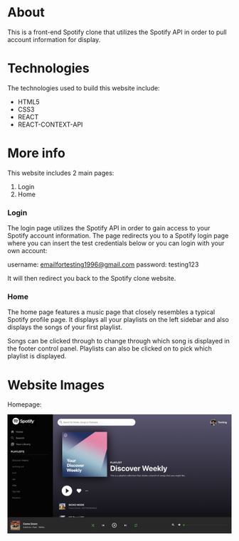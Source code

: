 # About

This is a front-end Spotify clone that utilizes the Spotify API in order to pull account information for display.

# Technologies

The technologies used to build this website include:

- HTML5
- CSS3
- REACT
- REACT-CONTEXT-API

# More info

This website includes 2 main pages:

1. Login
2. Home

### Login

The login page utilizes the Spotify API in order to gain access to your Spotify account information. The page redirects you to a Spotify login page where you can insert the test credentials below or you can login with your own account:

username: emailfortesting1996@gmail.com
password: testing123

It will then redirect you back to the Spotify clone website.

### Home

The home page features a music page that closely resembles a typical Spotify profile page. It displays all your playlists on the left sidebar and also displays the songs of your first playlist.

Songs can be clicked through to change through which song is displayed in the footer control panel. Playlists can also be clicked on to pick which playlist is displayed.

# Website Images

Homepage:

![](images/home.png)
